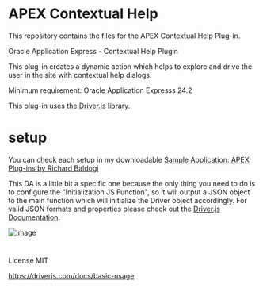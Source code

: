 # APEX Contextual Help
This repository contains the files for the APEX Contextual Help Plug-in.

Oracle Application Express - Contextual Help Plugin

This plug-in creates a dynamic action which helps to explore and drive the user in the site with contextual help dialogs.

Minimum requirement: Oracle Application Expresss 24.2

This plug-in uses the <a href="https://github.com/bumbeishvili/org-chart" rel="nofollow">Driver.js</a> library.

# setup

You can check each setup in my downloadable <a href="https://github.com/baldogiRichard/plug-in-site" rel="nofollow">Sample Application: APEX Plug-ins by Richard Baldogi</a>

This DA is a little bit a specific one because the only thing you need to do is to configure the "Initialization JS Function", so it will output a JSON object to the main function which will initialize the Driver object accordingly.
For valid JSON formats and properties please check out the <a href="https://driverjs.com/docs/basic-usage" rel="nofollow">Driver.js Documentation</a>.

![image](https://github.com/user-attachments/assets/498c8c95-2704-4270-864c-8516fb13a1ac)

# 
License MIT

https://driverjs.com/docs/basic-usage
